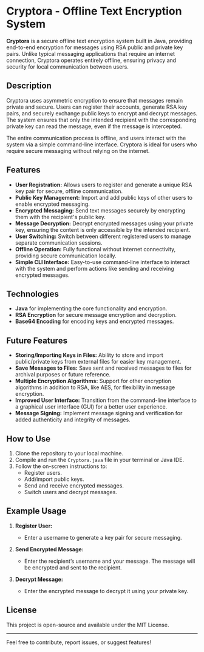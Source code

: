 # Cryptora - Offline Text Encryption System

**Cryptora** is a secure offline text encryption system built in Java, providing end-to-end encryption for messages using RSA public and private key pairs. Unlike typical messaging applications that require an internet connection, Cryptora operates entirely offline, ensuring privacy and security for local communication between users.

## Description

Cryptora uses asymmetric encryption to ensure that messages remain private and secure. Users can register their accounts, generate RSA key pairs, and securely exchange public keys to encrypt and decrypt messages. The system ensures that only the intended recipient with the corresponding private key can read the message, even if the message is intercepted.

The entire communication process is offline, and users interact with the system via a simple command-line interface. Cryptora is ideal for users who require secure messaging without relying on the internet.

## Features

- **User Registration:** Allows users to register and generate a unique RSA key pair for secure, offline communication.
- **Public Key Management:** Import and add public keys of other users to enable encrypted messaging.
- **Encrypted Messaging:** Send text messages securely by encrypting them with the recipient's public key.
- **Message Decryption:** Decrypt encrypted messages using your private key, ensuring the content is only accessible by the intended recipient.
- **User Switching:** Switch between different registered users to manage separate communication sessions.
- **Offline Operation:** Fully functional without internet connectivity, providing secure communication locally.
- **Simple CLI Interface:** Easy-to-use command-line interface to interact with the system and perform actions like sending and receiving encrypted messages.

## Technologies

- **Java** for implementing the core functionality and encryption.
- **RSA Encryption** for secure message encryption and decryption.
- **Base64 Encoding** for encoding keys and encrypted messages.

## Future Features

- **Storing/Importing Keys in Files:** Ability to store and import public/private keys from external files for easier key management.
- **Save Messages to Files:** Save sent and received messages to files for archival purposes or future reference.
- **Multiple Encryption Algorithms:** Support for other encryption algorithms in addition to RSA, like AES, for flexibility in message encryption.
- **Improved User Interface:** Transition from the command-line interface to a graphical user interface (GUI) for a better user experience.
- **Message Signing:** Implement message signing and verification for added authenticity and integrity of messages.

## How to Use

1. Clone the repository to your local machine.
2. Compile and run the `Cryptora.java` file in your terminal or Java IDE.
3. Follow the on-screen instructions to:
   - Register users.
   - Add/import public keys.
   - Send and receive encrypted messages.
   - Switch users and decrypt messages.

## Example Usage

1. **Register User:**
   - Enter a username to generate a key pair for secure messaging.
   
2. **Send Encrypted Message:**
   - Enter the recipient’s username and your message. The message will be encrypted and sent to the recipient.

3. **Decrypt Message:**
   - Enter the encrypted message to decrypt it using your private key.

## License

This project is open-source and available under the MIT License.

---

Feel free to contribute, report issues, or suggest features!

